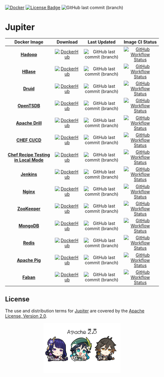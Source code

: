 [![Docker](https://img.shields.io/badge/Docker%20Hub-309DEE?style=for-the-badge&logo=docker&logoColor=white)](https://hub.docker.com/r/jack20191124/)
[![License Badge]](https://www.apache.org/licenses/LICENSE-2.0)
![GitHub last commit (branch)](https://img.shields.io/github/last-commit/QubitPi/jupiter/master?logo=github&style=for-the-badge)

[License Badge]: https://img.shields.io/badge/Apache%202.0-F25910.svg?style=for-the-badge&logo=Apache&logoColor=white
[!\[License Badge\]]: https://www.apache.org/licenses/LICENSE-2.0

Jupiter
=======

|                             Docker Image                             |                                                                                           Download                                                                                            |                                                             Last Updated                                                            |                                                                                                                                   Image CI Status                                                                                                                                   |
|:--------------------------------------------------------------------:|:---------------------------------------------------------------------------------------------------------------------------------------------------------------------------------------------:|:-----------------------------------------------------------------------------------------------------------------------------------:|:-----------------------------------------------------------------------------------------------------------------------------------------------------------------------------------------------------------------------------------------------------------------------------------:|
|     [**Hadoop**](https://github.com/QubitPi/jupiter/tree/hadoop/)    |               [![DockerHub](https://img.shields.io/badge/Docker%20Image-309DEE?style=for-the-badge&logo=docker&logoColor=white)](https://hub.docker.com/r/jack20191124/hadoop)                |   ![GitHub last commit (branch)](https://img.shields.io/github/last-commit/QubitPi/jupiter/hadoop?logo=github&style=for-the-badge)  |                         [![GitHub Workflow Status](https://img.shields.io/github/actions/workflow/status/QubitPi/jupiter/hadoop-ci.yml?branch=hadoop&logo=github&style=for-the-badge)](https://github.com/QubitPi/jupiter/actions/workflows/hadoop-ci.yml)                          |
|      [**HBase**](https://github.com/QubitPi/jupiter/tree/hbase/)     |                [![DockerHub](https://img.shields.io/badge/Docker%20Image-309DEE?style=for-the-badge&logo=docker&logoColor=white)](https://hub.docker.com/r/jack20191124/hbase)                |   ![GitHub last commit (branch)](https://img.shields.io/github/last-commit/QubitPi/jupiter/hbase?logo=github&style=for-the-badge)   |                           [![GitHub Workflow Status](https://img.shields.io/github/actions/workflow/status/QubitPi/jupiter/hbase-ci.yml?branch=hbase&logo=github&style=for-the-badge)](https://github.com/QubitPi/jupiter/actions/workflows/hbase-ci.yml)                           |
|      [**Druid**](https://github.com/QubitPi/jupiter/tree/druid/)     |                [![DockerHub](https://img.shields.io/badge/Docker%20Image-309DEE?style=for-the-badge&logo=docker&logoColor=white)](https://hub.docker.com/r/jack20191124/druid)                |   ![GitHub last commit (branch)](https://img.shields.io/github/last-commit/QubitPi/jupiter/druid?logo=github&style=for-the-badge)   |                           [![GitHub Workflow Status](https://img.shields.io/github/actions/workflow/status/QubitPi/jupiter/druid-ci.yml?branch=druid&logo=github&style=for-the-badge)](https://github.com/QubitPi/jupiter/actions/workflows/druid-ci.yml)                           |
|   [**OpenTSDB**](https://github.com/QubitPi/jupiter/tree/opentsdb/)  |              [![DockerHub](https://img.shields.io/badge/Docker%20Image-309DEE?style=for-the-badge&logo=docker&logoColor=white)](https://hub.docker.com/r/jack20191124/opentsdb)               |  ![GitHub last commit (branch)](https://img.shields.io/github/last-commit/QubitPi/jupiter/opentsdb?logo=github&style=for-the-badge) |                      [![GitHub Workflow Status](https://img.shields.io/github/actions/workflow/status/QubitPi/jupiter/opentsdb-ci.yml?branch=opentsdb&logo=github&style=for-the-badge)](https://github.com/QubitPi/jupiter/actions/workflows/opentsdb-ci.yml)                       |
|  [**Apache Drill**](https://github.com/QubitPi/jupiter/tree/drill/)  |                [![DockerHub](https://img.shields.io/badge/Docker%20Image-309DEE?style=for-the-badge&logo=docker&logoColor=white)](https://hub.docker.com/r/jack20191124/drill)                |   ![GitHub last commit (branch)](https://img.shields.io/github/last-commit/QubitPi/jupiter/drill?logo=github&style=for-the-badge)   |                           [![GitHub Workflow Status](https://img.shields.io/github/actions/workflow/status/QubitPi/jupiter/drill-ci.yml?branch=drill&logo=github&style=for-the-badge)](https://github.com/QubitPi/jupiter/actions/workflows/drill-ci.yml)                           |
|    [**CHEF CI/CD**](https://github.com/QubitPi/jupiter/tree/chef/)   |                [![DockerHub](https://img.shields.io/badge/Docker%20Image-309DEE?style=for-the-badge&logo=docker&logoColor=white)](https://hub.docker.com/r/jack20191124/chef)                 |    ![GitHub last commit (branch)](https://img.shields.io/github/last-commit/QubitPi/jupiter/chef?logo=github&style=for-the-badge)   |                            [![GitHub Workflow Status](https://img.shields.io/github/actions/workflow/status/QubitPi/jupiter/chef-ci.yml?branch=chef&logo=github&style=for-the-badge)](https://github.com/QubitPi/jupiter/actions/workflows/chef-ci.yml)                             |
[**Chef Recipe Testing in Local Mode**](https://github.com/QubitPi/jupiter/tree/chef-recipe-local-test)   |       [![DockerHub](https://img.shields.io/badge/Docker%20Image-309DEE?style=for-the-badge&logo=docker&logoColor=white)](https://hub.docker.com/r/jack20191124/chef-recipe-local-test)        |    ![GitHub last commit (branch)](https://img.shields.io/github/last-commit/QubitPi/jupiter/chef-recipe-local-test?logo=github&style=for-the-badge)   | [![GitHub Workflow Status](https://img.shields.io/github/actions/workflow/status/QubitPi/jupiter/chef-recipe-local-test-ci.yml?branch=chef-recipe-local-test&logo=github&style=for-the-badge) ](https://github.com/QubitPi/jupiter/actions/workflows/chef-recipe-local-test-ci.yml) |
|    [**Jenkins**](https://github.com/QubitPi/jupiter/tree/jenkins/)   |               [![DockerHub](https://img.shields.io/badge/Docker%20Image-309DEE?style=for-the-badge&logo=docker&logoColor=white)](https://hub.docker.com/r/jack20191124/jenkins)               |  ![GitHub last commit (branch)](https://img.shields.io/github/last-commit/QubitPi/jupiter/jenkins?logo=github&style=for-the-badge)  |                        [![GitHub Workflow Status](https://img.shields.io/github/actions/workflow/status/QubitPi/jupiter/jenkins-ci.yml?branch=jenkins&logo=github&style=for-the-badge)](https://github.com/QubitPi/jupiter/actions/workflows/jenkins-ci.yml)                        |
|      [**Nginx**](https://github.com/QubitPi/jupiter/tree/nginx/)     |                [![DockerHub](https://img.shields.io/badge/Docker%20Image-309DEE?style=for-the-badge&logo=docker&logoColor=white)](https://hub.docker.com/r/jack20191124/nginx)                |   ![GitHub last commit (branch)](https://img.shields.io/github/last-commit/QubitPi/jupiter/nginx?logo=github&style=for-the-badge)   |                           [![GitHub Workflow Status](https://img.shields.io/github/actions/workflow/status/QubitPi/jupiter/nginx-ci.yml?branch=nginx&logo=github&style=for-the-badge)](https://github.com/QubitPi/jupiter/actions/workflows/nginx-ci.yml)                           |
|  [**ZooKeeper**](https://github.com/QubitPi/jupiter/tree/zookeeper/) |              [![DockerHub](https://img.shields.io/badge/Docker%20Image-309DEE?style=for-the-badge&logo=docker&logoColor=white)](https://hub.docker.com/r/jack20191124/zookeeper)              | ![GitHub last commit (branch)](https://img.shields.io/github/last-commit/QubitPi/jupiter/zookeeper?logo=github&style=for-the-badge) |                    [![GitHub Workflow Status](https://img.shields.io/github/actions/workflow/status/QubitPi/jupiter/zookeeper-ci.yml?branch=zookeeper&logo=github&style=for-the-badge) ](https://github.com/QubitPi/jupiter/actions/workflows/zookeeper-ci.yml)                     |
|    [**MongoDB**](https://github.com/QubitPi/jupiter/tree/mongodb/)   |               [![DockerHub](https://img.shields.io/badge/Docker%20Image-309DEE?style=for-the-badge&logo=docker&logoColor=white)](https://hub.docker.com/r/jack20191124/mongodb)               |  ![GitHub last commit (branch)](https://img.shields.io/github/last-commit/QubitPi/jupiter/mongodb?logo=github&style=for-the-badge)  |                        [![GitHub Workflow Status](https://img.shields.io/github/actions/workflow/status/QubitPi/jupiter/mongodb-ci.yml?branch=mongodb&logo=github&style=for-the-badge)](https://github.com/QubitPi/jupiter/actions/workflows/mongodb-ci.yml)                        |
|      [**Redis**](https://github.com/QubitPi/jupiter/tree/redis/)     |                [![DockerHub](https://img.shields.io/badge/Docker%20Image-309DEE?style=for-the-badge&logo=docker&logoColor=white)](https://hub.docker.com/r/jack20191124/redis)                |   ![GitHub last commit (branch)](https://img.shields.io/github/last-commit/QubitPi/jupiter/redis?logo=github&style=for-the-badge)   |                           [![GitHub Workflow Status](https://img.shields.io/github/actions/workflow/status/QubitPi/jupiter/redis-ci.yml?branch=redis&logo=github&style=for-the-badge)](https://github.com/QubitPi/jupiter/actions/workflows/redis-ci.yml)                           |
| [**Apache Pig**](https://github.com/QubitPi/jupiter/tree/apachepig/) |              [![DockerHub](https://img.shields.io/badge/Docker%20Image-309DEE?style=for-the-badge&logo=docker&logoColor=white)](https://hub.docker.com/r/jack20191124/apachepig)              | ![GitHub last commit (branch)](https://img.shields.io/github/last-commit/QubitPi/jupiter/apachepig?logo=github&style=for-the-badge) |                     [![GitHub Workflow Status](https://img.shields.io/github/actions/workflow/status/QubitPi/jupiter/apachepig-ci.yml?branch=apachepig&logo=github&style=for-the-badge)](https://github.com/QubitPi/jupiter/actions/workflows/apachepig-ci.yml)                     |
|      [**Faban**](https://github.com/QubitPi/jupiter/tree/faban/)     |                [![DockerHub](https://img.shields.io/badge/Docker%20Image-309DEE?style=for-the-badge&logo=docker&logoColor=white)](https://hub.docker.com/r/jack20191124/faban)                |   ![GitHub last commit (branch)](https://img.shields.io/github/last-commit/QubitPi/jupiter/faban?logo=github&style=for-the-badge)   |                           [![GitHub Workflow Status](https://img.shields.io/github/actions/workflow/status/QubitPi/jupiter/faban-ci.yml?branch=faban&logo=github&style=for-the-badge)](https://github.com/QubitPi/jupiter/actions/workflows/faban-ci.yml)                           |


License
-------

The use and distribution terms for [Jupiter](https://qubitpi.github.io/jupiter/) are covered by the
[Apache License, Version 2.0](http://www.apache.org/licenses/LICENSE-2.0.html).

<div align="center">
    <a href="https://opensource.org/licenses">
        <img align="center" width="50%" alt="License Illustration" src="https://github.com/QubitPi/QubitPi/blob/master/img/apache-2.png?raw=true">
    </a>
</div>
